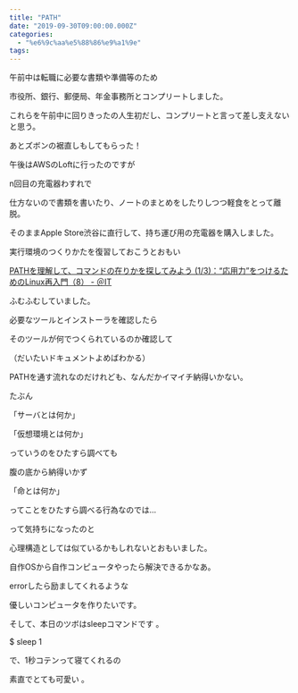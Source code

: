 ```yaml
---
title: "PATH"
date: "2019-09-30T09:00:00.000Z"
categories: 
  - "%e6%9c%aa%e5%88%86%e9%a1%9e"
tags: 
---
```


午前中は転職に必要な書類や準備等のため

市役所、銀行、郵便局、年金事務所とコンプリートしました。

これらを午前中に回りきったの人生初だし、コンプリートと言って差し支えないと思う。

あとズボンの裾直しもしてもらった！

  
午後はAWSのLoftに行ったのですが

n回目の充電器わすれで

仕方ないので書類を書いたり、ノートのまとめをしたりしつつ軽食をとって離脱。

そのままApple Store渋谷に直行して、持ち運び用の充電器を購入しました。

  
実行環境のつくりかたを復習しておこうとおもい

[PATHを理解して、コマンドの在りかを探してみよう (1/3)：“応用力”をつけるためのLinux再入門（8） - ＠IT](https://www.atmarkit.co.jp/ait/articles/1605/09/news013.html)

ふむふむしていました。

  
必要なツールとインストーラを確認したら

そのツールが何でつくられているのか確認して

（だいたいドキュメントよめばわかる）

PATHを通す流れなのだけれども、なんだかイマイチ納得いかない。

  
たぶん

「サーバとは何か」

「仮想環境とは何か」

っていうのをひたすら調べても

腹の底から納得いかず

「命とは何か」

ってことをひたすら調べる行為なのでは...

って気持ちになったのと

心理構造としては似ているかもしれないとおもいました。

  
自作OSから自作コンピュータやったら解決できるかなあ。

errorしたら励ましてくれるような

優しいコンピュータを作りたいです。

  
そして、本日のツボはsleepコマンドです 。

$ sleep 1 

で、1秒コテンって寝てくれるの

素直でとても可愛い 。
